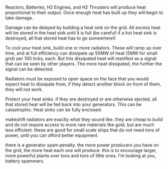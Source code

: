 Reactors, Batteries, H2 Engines, and H2 Thrusters will produce heat proportional to their output. Once enough heat has built up they will begin to take damage.

Damage can be delayed by building a heat sink on the grid. All excess heat will be stored in the heat sink until it is full (be careful! if a hot heat sink is destroyed, all that stored heat has to go somewhere!)

To cool your heat sink, build one or more radiators. These will ramp up over time, and at full efficiency can dissipate up 50MW of heat (5MW for small grid) per 100 ticks, each. But this dissipated heat will manifest as a signal that can be seen by other players. The more heat dissipated, the further the signal can be detected.

Radiators must be exposed to open space on the face that you would expect heat to dissipate from, if they detect another block on front of them, they will not work.

Protect your heat sinks.  if they are destroyed or are otherwise ejected, all that stored heat will be fed back into your generators.  This can be catastrophic.  Heat sinks can be fully enclosed.

makeshift radiators are exactly what they sound like.  they are cheap to build and do not require access to more rare materials like gold, but are much less efficient.  these are good for small scale ships that do not need tons of power, until you can afford better equipment. 

there is a generator spam penalty.  the more power producers you have on the grid, the more heat each one will produce.  this is to encourage larger, more powerful plants over tons and tons of little ones.  I'm looking at you, battery spammers.
